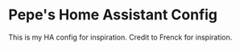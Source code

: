 # Pepe's Home Assistant Config

This is my HA config for inspiration.
Credit to Frenck for inspiration.
